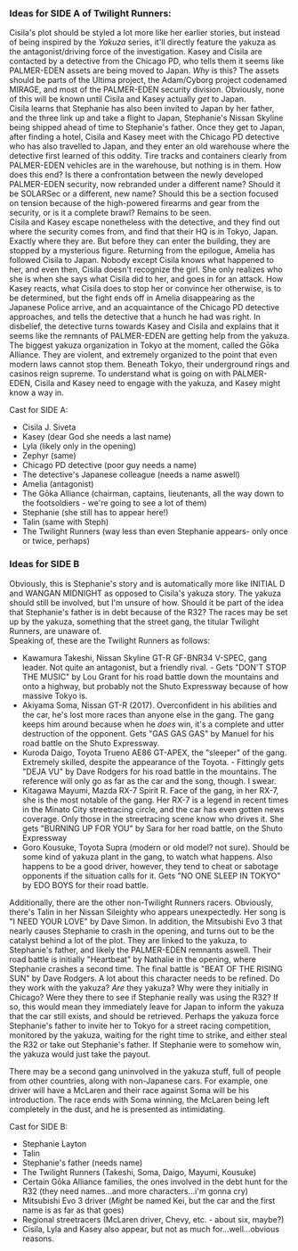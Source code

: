 ### Ideas for SIDE A of Twilight Runners: 
Cisila's plot should be styled a lot more like her earlier stories, but instead of being inspired by the *Yakuza* series, it'll directly feature the yakuza as the antagonist/driving force of the investigation. Kasey and Cisila are contacted by a detective from the Chicago PD, who tells them it seems like PALMER-EDEN assets are being moved to Japan. *Why* is this? The assets should be parts of the Ultima project, the Adam/Cyborg project codenamed MIRAGE, and most of the PALMER-EDEN security division. Obviously, none of this will be known until Cisila and Kasey actually *get* to Japan. \
Cisila learns that Stephanie has also been invited to Japan by her father, and the three link up and take a flight to Japan, Stephanie's Nissan Skyline being shipped ahead of time to Stephanie's father. Once they get to Japan, after finding a hotel, Cisila and Kasey meet with the Chicago PD detective who has also travelled to Japan, and they enter an old warehouse where the detective first learned of this oddity. Tire tracks and containers clearly from PALMER-EDEN vehicles are in the warehouse, but nothing is in them. How does this end? Is there a confrontation between the newly developed PALMER-EDEN security, now rebranded under a different name? Should it be SOLARSec or a different, new name? Should this be a section focused on tension because of the high-powered firearms and gear from the security, or is it a complete brawl? Remains to be seen. \
Cisila and Kasey escape nonetheless with the detective, and they find out where the security comes from, and find that their HQ is in Tokyo, Japan. Exactly where they are. But before they can enter the building, they are stopped by a mysterious figure. Returning from the epilogue, Amelia has followed Cisila to Japan. Nobody except Cisila knows what happened to her, and even then, Cisila doesn't recognize the girl. She only realizes who she is when she says what Cisila did to her, and goes in for an attack. How Kasey reacts, what Cisila does to stop her or convince her otherwise, is to be determined, but the fight ends off in Amelia disappearing as the Japanese Police arrive, and an acquaintance of the Chicago PD detective approaches, and tells the detective that a hunch he had was right. In disbelief, the detective turns towards Kasey and Cisila and explains that it seems like the remnants of PALMER-EDEN are getting help from the yakuza. The biggest yakuza organization in Tokyo at the moment, called the Gōka Alliance. They are violent, and extremely organized to the point that even modern laws cannot stop them. Beneath Tokyo, their underground rings and casinos reign supreme. To understand what is going on with PALMER-EDEN, Cisila and Kasey need to engage with the yakuza, and Kasey might know a way in.

Cast for SIDE A:
- Cisila J. Siveta
- Kasey (dear God she needs a last name)
- Lyla (likely only in the opening)
- Zephyr (same)
- Chicago PD detective (poor guy needs a name)
- The detective's Japanese colleague (needs a name aswell)
- Amelia (antagonist)
- The Gōka Alliance (chairman, captains, lieutenants, all the way down to the footsoldiers - we're going to see a lot of them)
- Stephanie (she still has to appear here!)
- Talin (same with Steph)
- The Twilight Runners (way less than even Stephanie appears- only once or twice, perhaps)

### Ideas for SIDE B
Obviously, this is Stephanie's story and is automatically more like INITIAL D and WANGAN MIDNIGHT as opposed to Cisila's yakuza story. The yakuza should still be involved, but I'm unsure of how. Should it be part of the idea that Stephanie's father is in debt because of the R32? The races may be set up by the yakuza, something that the street gang, the titular Twilight Runners, are unaware of. \
Speaking of, these are the Twilight Runners as follows: 
- Kawamura Takeshi, Nissan Skyline GT-R GF-BNR34 V-SPEC, gang leader. Not quite an antagonist, but a friendly rival. - Gets "DON'T STOP THE MUSIC" by Lou Grant for his road battle down the mountains and onto a highway, but probably not the Shuto Expressway because of how massive Tokyo is. 
- Akiyama Soma, Nissan GT-R (2017). Overconfident in his abilities and the car, he's lost more races than anyone else in the gang. The gang keeps him around because when he *does* win, it's a complete and utter destruction of the opponent. Gets "GAS GAS GAS" by Manuel for his road battle on the Shuto Expressway.
- Kuroda Daigo, Toyota Trueno AE86 GT-APEX, the "sleeper" of the gang. Extremely skilled, despite the appearance of the Toyota. - Fittingly gets "DEJA VU" by Dave Rodgers for his road battle in the mountains. The reference will only go as far as the car and the song, though. I swear.
- Kitagawa Mayumi, Mazda RX-7 Spirit R. Face of the gang, in her RX-7, she is the most notable of the gang. Her RX-7 is a legend in recent times in the Minato City streetracing circle, and the car has even gotten news coverage. Only those in the streetracing scene know who drives it. She gets "BURNING UP FOR YOU" by Sara for her road battle, on the Shuto Expressway
- Goro Kousuke, Toyota Supra (modern or old model? not sure). Should be some kind of yakuza plant in the gang, to watch what happens. Also happens to be a good driver, however, they tend to cheat or sabotage opponents if the situation calls for it. Gets "NO ONE SLEEP IN TOKYO" by EDO BOYS for their road battle.

Additionally, there are the other non-Twilight Runners racers. Obviously, there's Talin in her Nissan Sileighty who appears unexpectedly. Her song is "I NEED YOUR LOVE" by Dave Simon. In addition, the Mitsubishi Evo 3 that nearly causes Stephanie to crash in the opening, and turns out to be the catalyst behind a lot of the plot. They are linked to the yakuza, to Stephanie's father, and likely the PALMER-EDEN remnants aswell. Their road battle is initially "Heartbeat" by Nathalie in the opening, where Stephanie crashes a second time. The final battle is "BEAT OF THE RISING SUN" by Dave Rodgers. A lot about this character needs to be refined. Do they work with the yakuza? *Are* they yakuza? Why were they initially in Chicago? Were they there to see if Stephanie really was using the R32? If so, this would mean they immediately leave for Japan to inform the yakuza that the car still exists, and should be retrieved. Perhaps the yakuza force Stephanie's father to invite her to Tokyo for a street racing competition, monitored by the yakuza, waiting for the right time to strike, and either steal the R32 or take out Stephanie's father. If Stephanie were to somehow win, the yakuza would just take the payout.

There may be a second gang uninvolved in the yakuza stuff, full of people from other countries, along with non-Japanese cars. For example, one driver will have a McLaren and their race against Soma will be his introduction. The race ends with Soma winning, the McLaren being left completely in the dust, and he is presented as intimidating. 

Cast for SIDE B:
- Stephanie Layton
- Talin
- Stephanie's father (needs name)
- The Twilight Runners (Takeshi, Soma, Daigo, Mayumi, Kousuke)
- Certain Gōka Alliance families, the ones involved in the debt hunt for the R32 (they need names...and more characters...i'm gonna cry)
- Mitsubishi Evo 3 driver (*Might* be named Kei, but the car and the first name is as far as that goes)
- Regional streetracers (McLaren driver, Chevy, etc. - about six, maybe?)
- Cisila, Lyla and Kasey also appear, but not as much for...well...obvious reasons.
